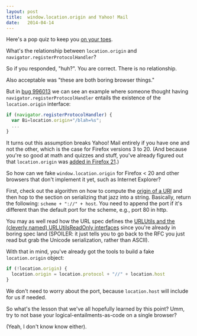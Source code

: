 ```yaml
---
layout: post
title:  window.location.origin and Yahoo! Mail
date:   2014-04-14
---
```


Here's a pop quiz to keep you [on your toes][gross].

What's the relationship between `location.origin` and `navigator.registerProtocolHandler`?

So if you responded, "huh?". You are correct. There is no relationship.

Also acceptable was "these are both boring browser things."

But in [bug 996013][bug] we can see an example where someone thought having `navigator.registerProtocolHandler` entails the existence of the `location.origin` interface:

```js
if (navigator.registerProtocolHandler) {
  var Bi=location.origin+"/blah=%s";
  ...
}
```

It turns out this assumption breaks Yahoo! Mail entirely if you have one and not the other, which is the case for Firefox versions 3 to 20. (And because you're so good at math and quizzes and stuff, you've already figured out that `location.origin` was [added in Firefox 21][21].)

So how can we fake `window.location.origin` for Firefox < 20 and other browsers that don't implement it yet, such as Internet Explorer?

First, check out the algorithm on how to compute the [origin of a URI][origin] and then hop to the section on serializing that jazz into a string. Basically, return the following: `scheme + "://" + host`. You need to append the port if it's different than the default port for the scheme, e.g., port 80 in http.

You may as well read how the URL spec defines the [URLUtils and the (cleverly named) URLUtilsReadOnly interfaces][spec] since you're already in boring spec land (SPOILER: it just tells you to go back to the RFC you just read but grab the Unicode serialization, rather than ASCII).

With that in mind, you've already got the tools to build a fake `location.origin` object:

```js
if (!location.origin) {
  location.origin = location.protocol + "//" + location.host
}
```

We don't need to worry about the port, because `location.host` will include for us if needed.

So what's the lesson that we've all hopefully learned by this point? Umm, try to not base your logical-entailments-as-code on a single browser?

(Yeah, I don't know know either).

[bug]: https://bugzilla.mozilla.org/show_bug.cgi?id=996013
[gross]: https://miketaylr.com/posts/assets/on-your-toes.gif
[origin]: http://tools.ietf.org/html/rfc6454#page-10
[21]: https://bugzilla.mozilla.org/show_bug.cgi?id=828261
[urlutils]: https://developer.mozilla.org/en-US/docs/Web/API/URLUtils.origin
[spec]: http://url.spec.whatwg.org/#urlutils-and-urlutilsreadonly-members